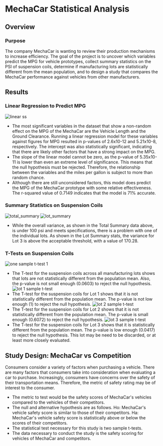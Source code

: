 # MechaCar Statistical Analysis
## Overview
### Purpose
The company MechaCar is wanting to review their production mechanisms to increase efficiency. The goal of the project is to uncover which variables predict the MPG for vehicle prototypes, collect summary statistics on the PSI of suspension coils, determine if manufacturing lots are statistically different from the mean population, and to design a study that compares the MechaCar performance against vehicles from other manufacturers. 
## Results
### Linear Regression to Predict MPG
![linear ss](https://user-images.githubusercontent.com/106560739/191884262-35245f43-18dc-4c26-8645-5e70cdbf8944.png)
* The most significant variables in the dataset that show a non-random effect on the MPG of the MechaCar are the Vehicle Length and the Ground Clearance. Running a linear regression model for these variables against figures for MPG resulted in p-values of 2.6x10-12 and 5.21x10-8, respectively. The intercept was also statistically significant, indicating that there are likely other factors that have a strong impact on the MPG. 
* The slope of the linear model cannot be zero, as the p-value of 5.35x10-11 is lower than even an extreme level of significance. This means that the null hypothesis must be rejected. Therefore, the relationship between the variables and the miles per gallon is subject to more than random chance.
* Although there are still unconsidered factors, this model does predict the MPG of the MechaCar prototype with some relative effectiveness. The r-squared value of 0.7149 indicates that the model is 71% accurate.
### Summary Statistics on Suspension Coils
![total_summary](https://user-images.githubusercontent.com/106560739/191885056-3400427b-775b-4078-bf6b-cd41af02a45a.png)
![lot_summary](https://user-images.githubusercontent.com/106560739/191885073-99b807f9-90a1-4d7a-8571-f46bccf133c0.png)
* While the overall variance, as shown in the Total Summary data above, is under 100 psi and meets specifications, there is a problem with one of the individual lots. As shown in the Lot Summary stats, the variance for Lot 3 is above the acceptable threshold, with a value of 170.28.
### T-Tests on Suspension Coils
![one sample t-test 1](https://user-images.githubusercontent.com/106560739/191885298-1ffd9d4e-0dbc-4a77-a4d9-c0ca9fc68f87.png)
* The T-test for the suspension coils across all manufacturing lots shows that lots are not statistically different from the population mean. Also, the p-value is not small enough (0.0603) to reject the null hypothesis.
![lot 1 sample t-test](https://user-images.githubusercontent.com/106560739/191885466-44ec9403-7e6c-47ec-af2e-55d5dd9a7cec.png)
* The T-test for the suspension coils for Lot 1 shows that it is not statistically different from the population mean. The p-value is not low enough (1) to reject the null hypothesis. 
![lot 2 sample t-test](https://user-images.githubusercontent.com/106560739/191885547-b8334b7e-3a70-4919-ab6e-b07653cec6d6.png)
* The T-test for the suspension coils for Lot 2 shows that it is not statistically different from the population mean. The p-value is small enough (0.6072) to reject the null hypothesis.
![lot 3 sample t-test](https://user-images.githubusercontent.com/106560739/191885620-6b61fb6f-25a8-4e38-9b07-42a6b7de7dcd.png)
* The T-test for the suspension coils for Lot 3 shows that it is statistically different from the population mean. The p-value is low enough (0.0417) to reject the null hypothesis. This lot may be need to be discarded, or at least more closely evaluated.
## Study Design: MechaCar vs Competition
Consumers consider a variety of factors when purchasing a vehicle. There are many factors that consumers take into consideration when evaluating a car to purchase. Increasingly, consumers have concerns over the safety of their transportation means. Therefore, the metric of safety rating may be of interest to the consumer. 
* The metric to test would be the safety scores of MechaCar's vehicles compared to the vehicles of their competitors.
* The null and alternative hypothesis are as follows. Ho: MechaCar's vehicle safety score is similar to those of their competitors. Ha: MechaCar's vehicle safety score is statistically above or below the scores of their competitors. 
* The statistical test necessary for this study is two sample t-tests. 
* The data necessary to conduct the study is the safety scoring for vehicles of MechaCar and competitors.
